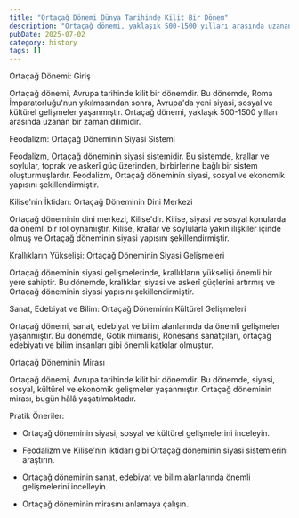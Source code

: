 ```yaml
---
title: "Ortaçağ Dönemi Dünya Tarihinde Kilit Bir Dönem"
description: "Ortaçağ dönemi, yaklaşık 500-1500 yılları arasında uzanan ve Avrupa tarihinde kilit bir dönem olarak bilinen bir zaman dilimidir. Bu dönemde, Avrupada feodal..."
pubDate: 2025-07-02
category: history
tags: []
---
```


Ortaçağ Dönemi: Giriş

Ortaçağ dönemi, Avrupa tarihinde kilit bir dönemdir. Bu dönemde, Roma İmparatorluğu'nun yıkılmasından sonra, Avrupa'da yeni siyasi, sosyal ve kültürel gelişmeler yaşanmıştır. Ortaçağ dönemi, yaklaşık 500-1500 yılları arasında uzanan bir zaman dilimidir.

Feodalizm: Ortaçağ Döneminin Siyasi Sistemi

Feodalizm, Ortaçağ döneminin siyasi sistemidir. Bu sistemde, krallar ve soylular, toprak ve askerî güç üzerinden, birbirlerine bağlı bir sistem oluşturmuşlardır. Feodalizm, Ortaçağ döneminin siyasi, sosyal ve ekonomik yapısını şekillendirmiştir.

Kilise'nin İktidarı: Ortaçağ Döneminin Dini Merkezi

Ortaçağ döneminin dini merkezi, Kilise'dir. Kilise, siyasi ve sosyal konularda da önemli bir rol oynamıştır. Kilise, krallar ve soylularla yakın ilişkiler içinde olmuş ve Ortaçağ döneminin siyasi yapısını şekillendirmiştir.

Krallıkların Yükselişi: Ortaçağ Döneminin Siyasi Gelişmeleri

Ortaçağ döneminin siyasi gelişmelerinde, krallıkların yükselişi önemli bir yere sahiptir. Bu dönemde, krallıklar, siyasi ve askerî güçlerini artırmış ve Ortaçağ döneminin siyasi yapısını şekillendirmiştir.

Sanat, Edebiyat ve Bilim: Ortaçağ Döneminin Kültürel Gelişmeleri

Ortaçağ dönemi, sanat, edebiyat ve bilim alanlarında da önemli gelişmeler yaşanmıştır. Bu dönemde, Gotik mimarisi, Rönesans sanatçıları, ortaçağ edebiyatı ve bilim insanları gibi önemli katkılar olmuştur.

Ortaçağ Döneminin Mirası

Ortaçağ dönemi, Avrupa tarihinde kilit bir dönemdir. Bu dönemde, siyasi, sosyal, kültürel ve ekonomik gelişmeler yaşanmıştır. Ortaçağ döneminin mirası, bugün hâlâ yaşatılmaktadır.

Pratik Öneriler:

* Ortaçağ döneminin siyasi, sosyal ve kültürel gelişmelerini inceleyin.

* Feodalizm ve Kilise'nin iktidarı gibi Ortaçağ döneminin siyasi sistemlerini araştırın.

* Ortaçağ döneminin sanat, edebiyat ve bilim alanlarında önemli gelişmelerini incelleyin.

* Ortaçağ döneminin mirasını anlamaya çalışın.